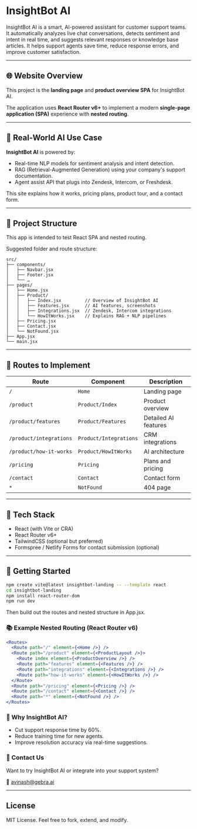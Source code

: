 # InsightBot AI

InsightBot AI is a smart, AI-powered assistant for customer support teams. It automatically analyzes live chat conversations, detects sentiment and intent in real time, and suggests relevant responses or knowledge base articles. It helps support agents save time, reduce response errors, and improve customer satisfaction.

---

## 🌐 Website Overview

This project is the **landing page** and **product overview SPA** for InsightBot AI.

The application uses **React Router v6+** to implement a modern **single-page application (SPA)** experience with **nested routing**.

---

## 🧠 Real-World AI Use Case

**InsightBot AI** is powered by:
- Real-time NLP models for sentiment analysis and intent detection.
- RAG (Retrieval-Augmented Generation) using your company's support documentation.
- Agent assist API that plugs into Zendesk, Intercom, or Freshdesk.

This site explains how it works, pricing plans, product tour, and a contact form.

---

## 📁 Project Structure

This app is intended to test React SPA and nested routing.

Suggested folder and route structure:

```
src/
├── components/
│   ├── Navbar.jsx
│   ├── Footer.jsx
│   └── …
├── pages/
│   ├── Home.jsx
│   ├── Product/
│   │   ├── Index.jsx         // Overview of InsightBot AI
│   │   ├── Features.jsx      // AI features, screenshots
│   │   ├── Integrations.jsx  // Zendesk, Intercom integrations
│   │   └── HowItWorks.jsx    // Explains RAG + NLP pipelines
│   ├── Pricing.jsx
│   ├── Contact.jsx
│   └── NotFound.jsx
├── App.jsx
└── main.jsx
```

---

## 🧭 Routes to Implement

| Route | Component | Description |
|-------|-----------|-------------|
| `/` | `Home` | Landing page |
| `/product` | `Product/Index` | Product overview |
| `/product/features` | `Product/Features` | Detailed AI features |
| `/product/integrations` | `Product/Integrations` | CRM integrations |
| `/product/how-it-works` | `Product/HowItWorks` | AI architecture |
| `/pricing` | `Pricing` | Plans and pricing |
| `/contact` | `Contact` | Contact form |
| `*` | `NotFound` | 404 page |

---

## 🔧 Tech Stack

- React (with Vite or CRA)
- React Router v6+
- TailwindCSS (optional but preferred)
- Formspree / Netlify Forms for contact submission (optional)

---

## 🚀 Getting Started

```bash
npm create vite@latest insightbot-landing -- --template react
cd insightbot-landing
npm install react-router-dom
npm run dev
```

Then build out the routes and nested structure in App.jsx.

### 📚 Example Nested Routing (React Router v6)

```jsx
<Routes>
  <Route path="/" element={<Home />} />
  <Route path="/product" element={<ProductLayout />}>
    <Route index element={<ProductOverview />} />
    <Route path="features" element={<Features />} />
    <Route path="integrations" element={<Integrations />} />
    <Route path="how-it-works" element={<HowItWorks />} />
  </Route>
  <Route path="/pricing" element={<Pricing />} />
  <Route path="/contact" element={<Contact />} />
  <Route path="*" element={<NotFound />} />
</Routes>
```

### 🤖 Why InsightBot AI?
- Cut support response time by 60%.
- Reduce training time for new agents.
- Improve resolution accuracy via real-time suggestions.

### 📩 Contact Us

Want to try InsightBot AI or integrate into your support system?

📧 avinash@gebra.ai

---

## License

MIT License. Feel free to fork, extend, and modify.